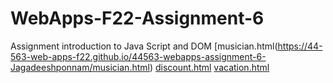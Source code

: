 # WebApps-F22-Assignment-6
Assignment introduction to Java Script and DOM
[musician.html(https://44-563-web-apps-f22.github.io/44563-webapps-assignment-6-Jagadeeshponnam/musician.html)
[discount.html](https://44-563-web-apps-f22.github.io/44563-webapps-assignment-6-Jagadeeshponnam/discount.html)
[vacation.html](https://44-563-web-apps-f22.github.io/44563-webapps-assignment-6-Jagadeeshponnam/vacation.html)
